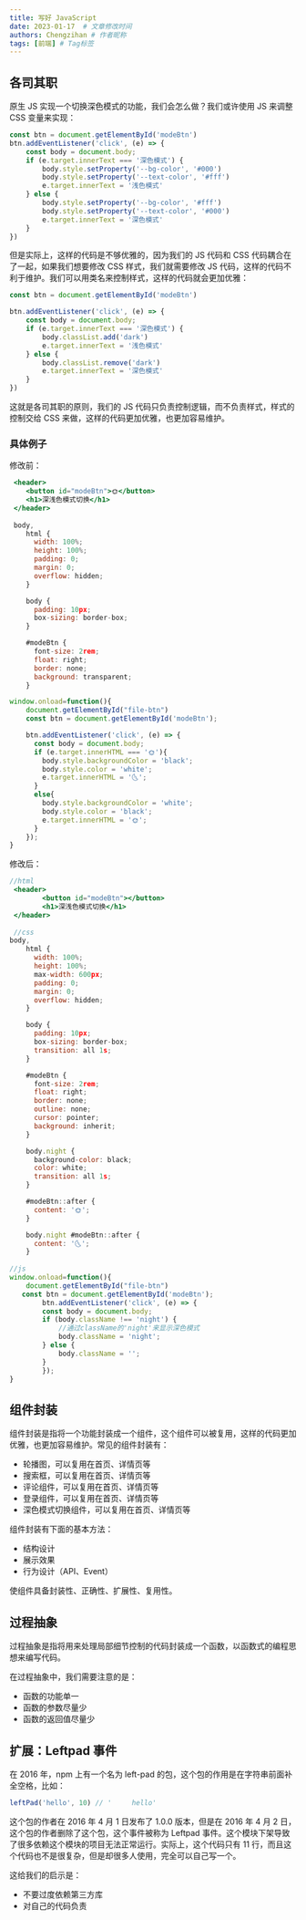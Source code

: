 ```yaml
---
title: 写好 JavaScript
date: 2023-01-17  # 文章修改时间
authors: Chengzihan # 作者昵称
tags: [前端] # Tag标签
---
```


## 各司其职

原生 JS 实现一个切换深色模式的功能，我们会怎么做？我们或许使用 JS 来调整 CSS 变量来实现：  

```js
const btn = document.getElementById('modeBtn')
btn.addEventListener('click', (e) => {
    const body = document.body;
    if (e.target.innerText === '深色模式') {
        body.style.setProperty('--bg-color', '#000')
        body.style.setProperty('--text-color', '#fff')
        e.target.innerText = '浅色模式'
    } else {
        body.style.setProperty('--bg-color', '#fff')
        body.style.setProperty('--text-color', '#000')
        e.target.innerText = '深色模式'
    }
})
```

但是实际上，这样的代码是不够优雅的，因为我们的 JS 代码和 CSS 代码耦合在了一起，如果我们想要修改 CSS 样式，我们就需要修改 JS 代码，这样的代码不利于维护。我们可以用类名来控制样式，这样的代码就会更加优雅：  

```js
const btn = document.getElementById('modeBtn')

btn.addEventListener('click', (e) => {
    const body = document.body;
    if (e.target.innerText === '深色模式') {
        body.classList.add('dark')
        e.target.innerText = '浅色模式'
    } else {
        body.classList.remove('dark')
        e.target.innerText = '深色模式'
    }
})
```

这就是各司其职的原则，我们的 JS 代码只负责控制逻辑，而不负责样式，样式的控制交给 CSS 来做，这样的代码更加优雅，也更加容易维护。

### 具体例子

修改前：

```jsx
 <header>
    <button id="modeBtn">🌞</button>
    <h1>深浅色模式切换</h1>
 </header>
 
 body,
    html {
      width: 100%;
      height: 100%;
      padding: 0;
      margin: 0;
      overflow: hidden;
    }

    body {
      padding: 10px;
      box-sizing: border-box;
    }

    #modeBtn {
      font-size: 2rem;
      float: right;
      border: none;
      background: transparent;
    }

window.onload=function(){
    document.getElementById("file-btn") 
    const btn = document.getElementById('modeBtn');

    btn.addEventListener('click', (e) => {
      const body = document.body;
      if (e.target.innerHTML === '🌞'){
        body.style.backgroundColor = 'black';
        body.style.color = 'white';
        e.target.innerHTML = '🌜';
      } 
      else{
        body.style.backgroundColor = 'white';
        body.style.color = 'black';
        e.target.innerHTML = '🌞';
      }
    });
}
```

修改后：

```jsx
//html
 <header>
        <button id="modeBtn"></button>
        <h1>深浅色模式切换</h1>
 </header>
 
 //css
body,
    html {
      width: 100%;
      height: 100%;
      max-width: 600px;
      padding: 0;
      margin: 0;
      overflow: hidden;
    }

    body {
      padding: 10px;
      box-sizing: border-box;
      transition: all 1s;
    }

    #modeBtn {
      font-size: 2rem;
      float: right;
      border: none;
      outline: none;
      cursor: pointer;
      background: inherit;
    }

    body.night {
      background-color: black;
      color: white;
      transition: all 1s;
    }

    #modeBtn::after { 
      content: '🌞';
    }

    body.night #modeBtn::after {
      content: '🌜';
    }
    
//js
window.onload=function(){
    document.getElementById("file-btn") 
   const btn = document.getElementById('modeBtn');
        btn.addEventListener('click', (e) => {
        const body = document.body;
        if (body.className !== 'night') { 
            //通过className的'night'来显示深色模式
            body.className = 'night';
        } else {
            body.className = '';
        }
        });
}
```

## 组件封装

组件封装是指将一个功能封装成一个组件，这个组件可以被复用，这样的代码更加优雅，也更加容易维护。常见的组件封装有：

- 轮播图，可以复用在首页、详情页等
- 搜索框，可以复用在首页、详情页等
- 评论组件，可以复用在首页、详情页等
- 登录组件，可以复用在首页、详情页等
- 深色模式切换组件，可以复用在首页、详情页等

组件封装有下面的基本方法：  

- 结构设计
- 展示效果
- 行为设计（API、Event）

使组件具备封装性、正确性、扩展性、复用性。

## 过程抽象

过程抽象是指将用来处理局部细节控制的代码封装成一个函数，以函数式的编程思想来编写代码。

在过程抽象中，我们需要注意的是：

- 函数的功能单一
- 函数的参数尽量少
- 函数的返回值尽量少

## 扩展：Leftpad 事件

在 2016 年，npm 上有一个名为 left-pad 的包，这个包的作用是在字符串前面补全空格，比如：  

```js
leftPad('hello', 10) // '     hello'
```

这个包的作者在 2016 年 4 月 1 日发布了 1.0.0 版本，但是在 2016 年 4 月 2 日，这个包的作者删除了这个包，这个事件被称为 Leftpad 事件。这个模块下架导致了很多依赖这个模块的项目无法正常运行。实际上，这个代码只有 11 行，而且这个代码也不是很复杂，但是却很多人使用，完全可以自己写一个。

这给我们的启示是：

- 不要过度依赖第三方库
- 对自己的代码负责
